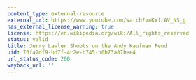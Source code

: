 ```yaml
---
content_type: external-resource
external_url: https://www.youtube.com/watch?v=KxfrAV_NS_g
has_external_license_warning: true
license: https://en.wikipedia.org/wiki/All_rights_reserved
status: valid
title: Jerry Lawler Shoots on the Andy Kaufman Feud
uid: 76fa2df9-bd7f-4c2e-b745-b0b73a87bee4
url_status_code: 200
wayback_url: ''
---
```

